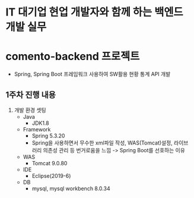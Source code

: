 # IT 대기업 현업 개발자와 함께 하는 백엔드 개발 실무

# comento-backend 프로젝트 
* Spring, Spring Boot 프레임워크 사용하여 SW활용 현황 통계 API 개발


##  1주차 진행 내용
1. 개발 환경 셋팅
   * Java
     + JDK1.8
   * Framework
     + Spring 5.3.20
     + Spring을 사용하면서 무수한 xml파일 작성, WAS(Tomcat)설정, 라이브러리 의존성 관리 등 번거로움을 느낌 ->  Spring Boot를 선호하는 이유
   * WAS
     + Tomcat 9.0.80
   * IDE
     + Eclipse(2019-6)
   * DB
     + mysql, mysql workbench 8.0.34
